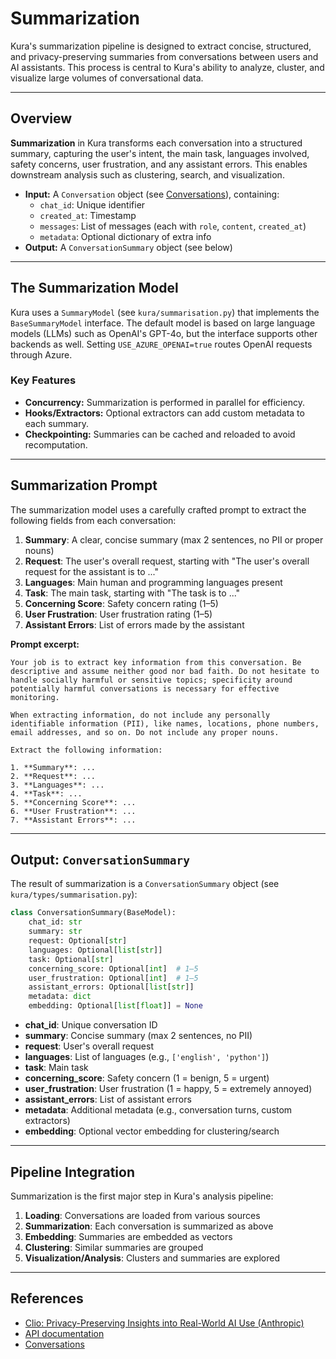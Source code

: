 # Summarization

Kura's summarization pipeline is designed to extract concise, structured, and privacy-preserving summaries from conversations between users and AI assistants. This process is central to Kura's ability to analyze, cluster, and visualize large volumes of conversational data.

---

## Overview

**Summarization** in Kura transforms each conversation into a structured summary, capturing the user's intent, the main task, languages involved, safety concerns, user frustration, and any assistant errors. This enables downstream analysis such as clustering, search, and visualization.

- **Input:** A `Conversation` object (see [Conversations](conversations.md)), containing:
  - `chat_id`: Unique identifier
  - `created_at`: Timestamp
  - `messages`: List of messages (each with `role`, `content`, `created_at`)
  - `metadata`: Optional dictionary of extra info
- **Output:** A `ConversationSummary` object (see below)

---

## The Summarization Model

Kura uses a `SummaryModel` (see `kura/summarisation.py`) that implements the `BaseSummaryModel` interface. The default model is based on large language models (LLMs) such as OpenAI's GPT-4o, but the interface supports other backends as well. Setting `USE_AZURE_OPENAI=true` routes OpenAI requests through Azure.

### Key Features

- **Concurrency:** Summarization is performed in parallel for efficiency.
- **Hooks/Extractors:** Optional extractors can add custom metadata to each summary.
- **Checkpointing:** Summaries can be cached and reloaded to avoid recomputation.

---

## Summarization Prompt

The summarization model uses a carefully crafted prompt to extract the following fields from each conversation:

1. **Summary**: A clear, concise summary (max 2 sentences, no PII or proper nouns)
2. **Request**: The user's overall request, starting with "The user's overall request for the assistant is to ..."
3. **Languages**: Main human and programming languages present
4. **Task**: The main task, starting with "The task is to ..."
5. **Concerning Score**: Safety concern rating (1–5)
6. **User Frustration**: User frustration rating (1–5)
7. **Assistant Errors**: List of errors made by the assistant

**Prompt excerpt:**

```
Your job is to extract key information from this conversation. Be descriptive and assume neither good nor bad faith. Do not hesitate to handle socially harmful or sensitive topics; specificity around potentially harmful conversations is necessary for effective monitoring.

When extracting information, do not include any personally identifiable information (PII), like names, locations, phone numbers, email addresses, and so on. Do not include any proper nouns.

Extract the following information:

1. **Summary**: ...
2. **Request**: ...
3. **Languages**: ...
4. **Task**: ...
5. **Concerning Score**: ...
6. **User Frustration**: ...
7. **Assistant Errors**: ...
```

---

## Output: `ConversationSummary`

The result of summarization is a `ConversationSummary` object (see `kura/types/summarisation.py`):

```python
class ConversationSummary(BaseModel):
    chat_id: str
    summary: str
    request: Optional[str]
    languages: Optional[list[str]]
    task: Optional[str]
    concerning_score: Optional[int]  # 1–5
    user_frustration: Optional[int]  # 1–5
    assistant_errors: Optional[list[str]]
    metadata: dict
    embedding: Optional[list[float]] = None
```

- **chat_id**: Unique conversation ID
- **summary**: Concise summary (max 2 sentences, no PII)
- **request**: User's overall request
- **languages**: List of languages (e.g., `['english', 'python']`)
- **task**: Main task
- **concerning_score**: Safety concern (1 = benign, 5 = urgent)
- **user_frustration**: User frustration (1 = happy, 5 = extremely annoyed)
- **assistant_errors**: List of assistant errors
- **metadata**: Additional metadata (e.g., conversation turns, custom extractors)
- **embedding**: Optional vector embedding for clustering/search

---

## Pipeline Integration

Summarization is the first major step in Kura's analysis pipeline:

1. **Loading**: Conversations are loaded from various sources
2. **Summarization**: Each conversation is summarized as above
3. **Embedding**: Summaries are embedded as vectors
4. **Clustering**: Similar summaries are grouped
5. **Visualization/Analysis**: Clusters and summaries are explored

---

## References

- [Clio: Privacy-Preserving Insights into Real-World AI Use (Anthropic)](https://assets.anthropic.com/m/7e1ab885d1b24176/original/Clio-Privacy-Preserving-Insights-into-Real-World-AI-Use.pdf)
- [API documentation](../api/index.md)
- [Conversations](conversations.md)
